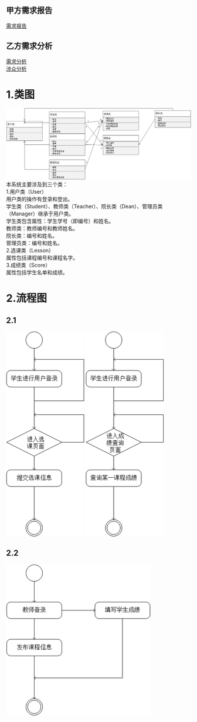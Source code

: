 
## 甲方需求报告 ##
[需求报告](https://github.com/Erutan-pku/oo/blob/master/课程管理系统需求报告.md)
## 乙方需求分析 ##
[需求分析](https://github.com/JosephineSun/OOCOURSE/blob/master/homework4/需求分析.md)<br>
[涉众分析](https://github.com/JosephineSun/OOCOURSE/tree/master/homework3)<br>
# 1.类图 #
![image](https://github.com/JosephineSun/OOCOURSE/blob/master/homework5/picture/类图.png)
本系统主要涉及到三个类：<br>
1.用户类（User）<br>
用户类的操作有登录和登出。<br>
学生类（Student）、教师类（Teacher）、院长类（Dean）、管理员类（Manager）继承于用户类。<br>
学生类包含属性：学生学号（即编号）和姓名。<br>
教师类：教师编号和教师姓名。<br>
院长类：编号和姓名。<br>
管理员类：编号和姓名。<br>
2.选课类（Lesson）<br>
属性包括课程编号和课程名字。<br>
3.成绩类（Score）<br>
属性包括学生名单和成绩。<br>


# 2.流程图 #
## 2.1 ##
![image](https://github.com/JosephineSun/OOCOURSE/blob/master/homework5/picture/学生选课流程图.png)
![image](https://github.com/JosephineSun/OOCOURSE/blob/master/homework5/picture/成绩查询流程图.png)
## 2.2 ##
![image](https://github.com/JosephineSun/OOCOURSE/blob/master/homework5/picture/教师流程图.png)
